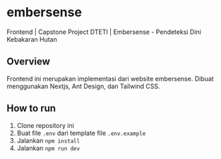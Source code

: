 # embersense
Frontend | Capstone Project DTETI | Embersense - Pendeteksi Dini Kebakaran Hutan

## Overview
Frontend ini merupakan implementasi dari website embersense. Dibuat menggunakan Nextjs, Ant Design, dan Tailwind CSS.

## How to run
1. Clone repository ini
2. Buat file `.env` dari template file `.env.example`
3. Jalankan `npm install`
4. Jalankan `npm run dev`
